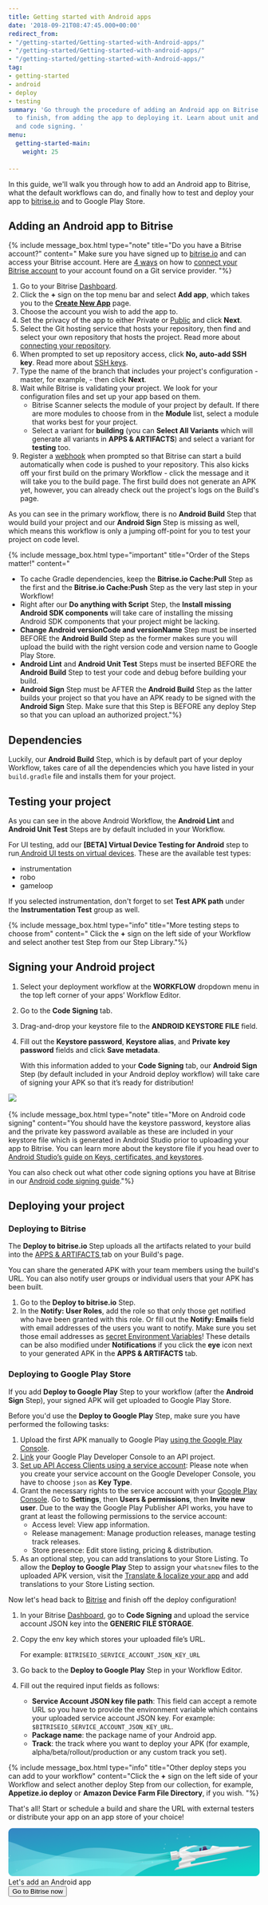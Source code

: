 ```yaml
---
title: Getting started with Android apps
date: '2018-09-21T08:47:45.000+00:00'
redirect_from:
- "/getting-started/Getting-started-with-Android-apps/"
- "/getting-started/Getting-started-with-android-apps/"
- "/getting-started/getting-started-with-Android-apps/"
tag:
- getting-started
- android
- deploy
- testing
summary: 'Go through the procedure of adding an Android app on Bitrise from start
  to finish, from adding the app to deploying it. Learn about unit and UI testing
  and code signing. '
menu:
  getting-started-main:
    weight: 25

---
```

In this guide, we'll walk you through how to add an Android app to Bitrise, what the default workflows can do, and finally how to test and deploy your app to [bitrise.io](https://www.bitrise.io/) and to Google Play Store.

## Adding an Android app to Bitrise

{% include message_box.html type="note" title="Do you have a Bitrise account?" content=" Make sure you have signed up to [bitrise.io](https://www.bitrise.io) and can access your Bitrise account. Here are [4 ways](https://devcenter.bitrise.io/getting-started/index#signing-up-to-bitrise) on how to [connect your Bitrise account](https://app.bitrise.io/me/profile#/overview) to your account found on a Git service provider. "%}

1. Go to your Bitrise [Dashboard](https://app.bitrise.io/dashboard/builds).
2. Click the **+** sign on the top menu bar and select **Add app**, which takes you to the [**Create New App**](https://app.bitrise.io/apps/add) page.
3. Choose the account you wish to add the app to.
4. Set the privacy of the app to either Private or [Public](/getting-started/adding-a-new-app/public-apps) and click **Next**.
5. Select the Git hosting service that hosts your repository, then find and select your own repository that hosts the project. Read more about [connecting your repository](/getting-started/adding-a-new-app/connecting-a-repository/).
6. When prompted to set up repository access, click **No, auto-add SSH key**. Read more about [SSH keys](/getting-started/adding-a-new-app/setting-up-ssh-keys/).
7. Type the name of the branch that includes your project's configuration - master, for example, - then click **Next**.
8. Wait while Bitrise is validating your project. We look for your configuration files and set up your app based on them.
   * Bitrise Scanner selects the module of your project by default. If there are more modules to choose from in the **Module** list, select a module that works best for your project.
   * Select a variant for **building** (you can **Select All Variants** which will generate all variants in **APPS & ARTIFACTS**) and select a variant for **testing** too.
9. Register a [webhook](/webhooks/index/) when prompted so that Bitrise can start a build automatically when code is pushed to your repository. This also kicks off your first build on the primary Workflow - click the message and it will take you to the build page. The first build does not generate an APK yet, however, you can already check out the project's logs on the Build's page.

As you can see in the primary workflow, there is no **Android Build** Step that would build your project and our **Android Sign** Step is missing as well, which means this workflow is only a jumping off-point for you to test your project on code level.

{% include message_box.html type="important" title="Order of the Steps matter!" content="

* To cache Gradle dependencies, keep the **Bitrise.io Cache:Pull** Step as the first and the **Bitrise.io Cache:Push** Step as the very last step in your Workflow!
* Right after our **Do anything with Script** Step, the **Install missing Android SDK components** will take care of installing the missing Android SDK components that your project might be lacking.
* **Change Android versionCode and versionName** Step must be inserted BEFORE the **Android Build** Step as the former makes sure you will upload the build with the right version code and version name to Google Play Store.
* **Android Lint** and **Android Unit Test** Steps must be inserted BEFORE the **Android Build** Step to test your code and debug before building your build.
* **Android Sign** Step must be AFTER the **Android Build** Step as the latter builds your project so that you have an APK ready to be signed with the **Android Sign** Step. Make sure that this Step is BEFORE any deploy Step so that you can upload an authorized project."%}

## Dependencies

Luckily, our **Android Build** Step, which is by default part of your deploy Workflow, takes care of all the dependencies which you have listed in your `build.gradle` file and installs them for your project.

## Testing your project

As you can see in the above Android Workflow, the **Android Lint** and **Android Unit Test** Steps are by default included in your Workflow.

For UI testing, add our **\[BETA\] Virtual Device Testing for Android** step to run[ Android UI tests on virtual devices](/testing/device-testing-for-android/). These are the available test types:

* instrumentation
* robo
* gameloop

If you selected instrumentation, don't forget to set **Test APK path** under the **Instrumentation Test** group as well.

{% include message_box.html type="info" title="More testing steps to choose from" content=" Click the **+** sign on the left side of your Workflow and select another test Step from our Step Library."%}

## Signing your Android project

1. Select your deployment workflow at the **WORKFLOW** dropdown menu in the top left corner of your apps’ Workflow Editor.
2. Go to the **Code Signing** tab.
3. Drag-and-drop your keystore file to the **ANDROID KEYSTORE FILE** field.
4. Fill out the **Keystore password**, **Keystore alias**, and **Private key password** fields and click **Save metadata**.

   With this information added to your **Code Signing** tab, our **Android Sign** Step (by default included in your Android deploy workflow) will take care of signing your APK so that it’s ready for distribution!

![](https://devcenter.bitrise.io/img/keystore.png)

{% include message_box.html type="note" title="More on Android code signing" content="You should have the keystore password, keystore alias and the private key password available as these are included in your keystore file which is generated in Android Studio prior to uploading your app to Bitrise. You can learn more about the keystore file if you head over to [Android Studio’s guide on Keys, certificates, and keystores](https://developer.android.com/studio/publish/app-signing#certificates-keystores).

You can also check out what other code signing options you have at Bitrise in our [Android code signing guide](https://devcenter.bitrise.io/code-signing/android-code-signing/android-code-signing-procedures/)."%}

## Deploying your project

### Deploying to Bitrise

The **Deploy to bitrise.io** Step uploads all the artifacts related to your build into the [ APPS & ARTIFACTS ](/builds/build-artifacts-online/)tab on your Build's page.

You can share the generated APK with your team members using the build's URL. You can also notify user groups or individual users that your APK has been built.

1. Go to the **Deploy to bitrise.io** Step.
2. In the **Notify: User Roles**, add the role so that only those get notified who have been granted with this role. Or fill out the **Notify: Emails** field with email addresses of the users you want to notify. Make sure you set those email addresses as [secret Environment Variables](/builds/env-vars-secret-env-vars/)! These details can be also modified under **Notifications** if you click the **eye** icon next to your generated APK in the **APPS & ARTIFACTS** tab.

### Deploying to Google Play Store

If you add **Deploy to Google Play** Step to your workflow (after the **Android Sign** Step), your signed APK will get uploaded to Google Play Store.

Before you'd use the **Deploy to Google Play** Step, make sure you have performed the following tasks:

1. Upload the first APK manually to Google Play [using the Google Play Console](https://support.google.com/googleplay/android-developer/answer/113469?hl=en).
2. [Link](https://developers.google.com/android-publisher/getting_started) your Google Play Developer Console to an API project.
3. [Set up API Access Clients using a service account](https://developers.google.com/android-publisher/getting_started): Please note when you create your service account on the Google Developer Console, you have to choose `json` as **Key Type**.
4. Grant the necessary rights to the service account with your [Google Play Console](https://play.google.com/apps/publish). Go to **Settings**, then **Users & permissions**, then **Invite new user**. Due to the way the Google Play Publisher API works, you have to grant at least the following permissions to the service account:
   * Access level: View app information.
   * Release management: Manage production releases, manage testing track releases.
   * Store presence: Edit store listing, pricing & distribution.
5. As an optional step, you can add translations to your Store Listing. To allow the **Deploy to Google Play** Step to assign your `whatsnew` files to the uploaded APK version, visit the [Translate & localize your app](https://support.google.com/googleplay/android-developer/answer/3125566?hl=en) and add translations to your Store Listing section.

Now let's head back to [Bitrise](https://app.bitrise.io/apps/add) and finish off the deploy configuration!

1. In your Bitrise [Dashboard](https://app.bitrise.io/apps/add), go to **Code Signing** and upload the service account JSON key into the **GENERIC FILE STORAGE**.
2. Copy the env key which stores your uploaded file’s URL.

   For example: `BITRISEIO_SERVICE_ACCOUNT_JSON_KEY_URL`
3. Go back to the **Deploy to Google Play** Step in your Workflow Editor.
4. Fill out the required input fields as follows:
   * **Service Account JSON key file path**:  This field can accept a remote URL so you have to provide the environment variable which contains your uploaded service account JSON key. For example: `$BITRISEIO_SERVICE_ACCOUNT_JSON_KEY_URL`.
   * **Package name**: the package name of your Android app.
   * **Track**: the track where you want to deploy your APK (for example, alpha/beta/rollout/production or any custom track you set).

{% include message_box.html type="info" title="Other deploy steps you can add to your workflow" content="Click the **+** sign on the left side of your Workflow and select another deploy Step from our collection, for example, **Appetize.io deploy** or **Amazon Device Farm File Directory**, if you wish. "%}

That's all! Start or schedule a build and share the URL with external testers or distribute your app on an app store of your choice!

<div class="banner">
<img src="/assets/images/banner-bg-888x170.png" style="border: none;">
<div class="deploy-text">Let's add an Android app</div>
<a target="_blank" href="https://app.bitrise.io/apps/add"><button class="button">Go to Bitrise now</button></a>
</div>